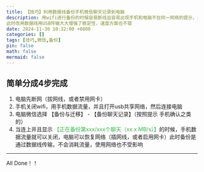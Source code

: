 ```yaml
---
title: 【技巧】利用数据线备份手机微信聊天记录到电脑
description: 用wifi进行备份的时候容易断线且容易出现手机和电脑不在同一网络的提示，折腾起来非常麻烦。
此时改用数据线用USB传输大大增强了稳定性，速度方面也不错
date: 2024-11-30 10:32:00 +0800
categories: []
tags: [技巧,微信,备份]
pin: false
math: false
mermaid: false
---
```

## 简单分成4步完成   
   

  
 
1. 电脑先断网（拔网线，或者禁用网卡）  
2. 手机关闭wifi，用手机数据流量，并且打开usb共享网络，然后连接电脑  
3. 电脑微信选择 【备份与迁移】 - 【备份聊天记录】（按照提示 手机确认之类的）  
4. 当连上并且显示 <span style="color: #2db841">【正在备份第xxx/xxx个聊天（xx.x MB/s）】</span>的时候，手机数据流量就可以关闭，电脑可以恢复网络（插网线，或者启用网卡）此时备份是通过数据线传输，不会消耗流量，使用网络也不受影响  

------
All Done！！
